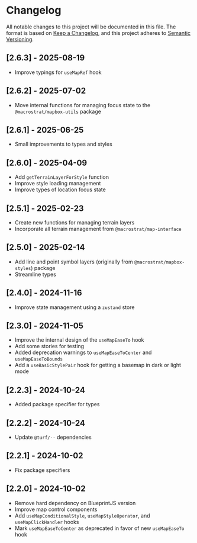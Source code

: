 # Changelog

All notable changes to this project will be documented in this file. The format
is based on [Keep a Changelog](https://keepachangelog.com/en/1.0.0/), and this
project adheres to [Semantic Versioning](https://semver.org/spec/v2.0.0.html).

## [2.6.3] - 2025-08-19

- Improve typings for `useMapRef` hook

## [2.6.2] - 2025-07-02

- Move internal functions for managing focus state to the
  `@macrostrat/mapbox-utils` package

## [2.6.1] - 2025-06-25

- Small improvements to types and styles

## [2.6.0] - 2025-04-09

- Add `getTerrainLayerForStyle` function
- Improve style loading management
- Improve types of location focus state

## [2.5.1] - 2025-02-23

- Create new functions for managing terrain layers
- Incorporate all terrain management from `@macrostrat/map-interface`

## [2.5.0] - 2025-02-14

- Add line and point symbol layers (originally from `@macrostrat/mapbox-styles`)
  package
- Streamline types

## [2.4.0] - 2024-11-16

- Improve state management using a `zustand` store

## [2.3.0] - 2024-11-05

- Improve the internal design of the `useMapEaseTo` hook
- Add some stories for testing
- Added deprecation warnings to `useMapEaseToCenter` and `useMapEaseToBounds`
- Add a `useBasicStylePair` hook for getting a basemap in dark or light mode

## [2.2.3] - 2024-10-24

- Added package specifier for types

## [2.2.2] - 2024-10-24

- Update `@turf/--` dependencies

## [2.2.1] - 2024-10-02

- Fix package specifiers

## [2.2.0] - 2024-10-02

- Remove hard dependency on BlueprintJS version
- Improve map control components
- Add `useMapConditionalStyle`, `useMapStyleOperator`, and `useMapClickHandler`
  hooks
- Mark `useMapEaseToCenter` as deprecated in favor of new `useMapEaseTo` hook
